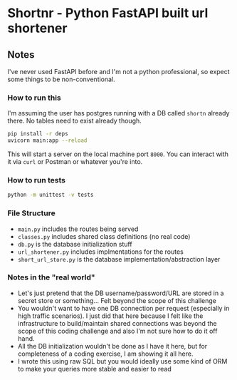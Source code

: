 # Shortnr - Python FastAPI built url shortener

## Notes

I've never used FastAPI before and I'm not a python professional, so expect some things to be non-conventional.

### How to run this

I'm assuming the user has postgres running with a DB called `shortn` already there.  No tables need to exist already though.

```bash
pip install -r deps
uvicorn main:app --reload
```

This will start a server on the local machine port `8000`.  You can interact with it via `curl` or Postman or whatever you're into.

### How to run tests

```bash
python -m unittest -v tests 
```

### File Structure

- `main.py` includes the routes being served
- `classes.py` includes shared class definitions (no real code)
- `db.py` is the database initialization stuff
- `url_shortener.py` includes implmentations for the routes
- `short_url_store.py` is the database implementation/abstraction layer

### Notes in the "real world"

- Let's just pretend that the DB username/password/URL are stored in a secret store or something... Felt beyond the scope of this challenge
- You wouldn't want to have one DB connection per request (especially in high traffic scenarios). I just did that here because I felt like the infrastructure to build/maintain shared connections was beyond the scope of this coding challenge and also I'm not sure how to do it off hand.
- All the DB initialization wouldn't be done as I have it here, but for completeness of a coding exercise, I am showing it all here.
- I wrote this using raw SQL but you would ideally use some kind of ORM to make your queries more stable and easier to read
